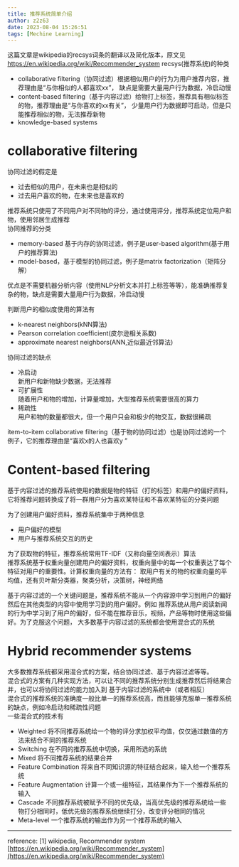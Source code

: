 ```yaml
---
title: 推荐系统简单介绍
author: z2z63
date: 2023-08-04 15:26:51
tags: [Mechine Learning]
---
```

这篇文章是wikipedia的recsys词条的翻译以及简化版本，原文见<https://en.wikipedia.org/wiki/Recommender_system>
recsys(推荐系统)的种类

- collaborative filtering（协同过滤）根据相似用户的行为为用户推荐内容，推荐理由是“与你相似的人都喜欢xx”，
  缺点是需要大量用户行为数据，冷启动慢
- content-based filtering（基于内容过滤）给物打上标签，推荐具有相似标签的物，推荐理由是“与你喜欢的xx有关”，
  少量用户行为数据即可启动，但是只能推荐相似的物，无法推荐新物
- knowledge-based systems

# collaborative filtering

协同过滤的假定是

- 过去相似的用户，在未来也是相似的
- 过去用户喜欢的物，在未来也是喜欢的

推荐系统只使用了不同用户对不同物的评分，通过使用评分，推荐系统定位用户和物，使用邻居生成推荐  
协同推荐的分类

- memory-based 基于内存的协同过滤，例子是user-based algorithm(基于用户的推荐算法)
- model-based，基于模型的协同过滤，例子是matrix factorization（矩阵分解）

优点是不需要机器分析内容（使用NLP分析文本并打上标签等等），能准确推荐复杂的物，缺点是需要大量用户行为数据，冷启动慢

判断用户的相似度使用的算法有

- k-nearest neighbors(kNN算法)
- Pearson correlation coefficient(皮尔逊相关系数)
- approximate nearest neighbors(ANN,近似最近邻算法)

协同过滤的缺点

- 冷启动  
  新用户和新物缺少数据，无法推荐
- 可扩展性  
  随着用户和物的增加，计算量增加，大型推荐系统需要很高的算力
- 稀疏性  
  用户和物的数量都很大，但一个用户只会和极少的物交互，数据很稀疏

item-to-item collaborative filtering（基于物的协同过滤）也是协同过滤的一个例子，它的推荐理由是“喜欢x的人也喜欢y ”

# Content-based filtering

基于内容过滤的推荐系统使用的数据是物的特征（打的标签）和用户的偏好资料，
它将推荐问题转换成了将一群用户分为喜欢某特征和不喜欢某特征的分类问题

为了创建用户偏好资料，推荐系统集中于两种信息

- 用户偏好的模型
- 用户与推荐系统交互的历史

为了获取物的特征，推荐系统常用TF-IDF（又称向量空间表示）算法  
推荐系统基于权重向量创建用户的偏好资料，权重向量中的每一个权重表达了每个特征对用户的重要性。计算权重向量的方法有：
取用户有关的物的权重向量的平均值，还有贝叶斯分类器，聚类分析，决策树，神经网络

基于内容过滤的一个关键问题是，推荐系统不能从一个内容源中学习到用户的偏好然后在其他类型的内容中使用学习到的用户偏好。例如
推荐系统从用户阅读新闻的行为中学习到了用户的偏好，但不能在推荐音乐，视频，产品等物时使用这些偏好。为了克服这个问题，
大多数基于内容过滤的系统都会使用混合式的系统
# Hybrid recommender systems
大多数推荐系统都采用混合式的方案，结合协同过滤、基于内容过滤等等。  
混合式的方案有几种实现方法，可以让不同的推荐系统分别生成推荐然后将结果合并，也可以将协同过滤的能力加入到
基于内容过滤的系统中（或者相反）  
混合式的推荐系统的准确度一般比单一的推荐系统高，而且能够克服单一推荐系统的缺点，例如冷启动和稀疏性问题  
一些混合式的技术有
- Weighted
  将不同推荐系统给一个物的评分求加权平均值，仅仅通过数值的方法来结合不同的推荐系统
- Switching
  在不同的推荐系统中切换，采用所选的系统
- Mixed
  将不同推荐系统的结果合并
- Feature Combination
  将来自不同知识源的特征结合起来，输入给一个推荐系统
- Feature Augmentation
  计算一个或一组特征，其结果作为下一个推荐系统的输入
- Cascade
  不同推荐系统被赋予不同的优先级，当高优先级的推荐系统给一些物打分相同时，低优先级的推荐系统继续打分，改变评分相同的情况
- Meta-level
  一个推荐系统的输出作为另一个推荐系统的输入

---
reference:
[1] wikipedia, Recommender system [https://en.wikipedia.org/wiki/Recommender_system](https://en.wikipedia.org/wiki/Recommender_system)